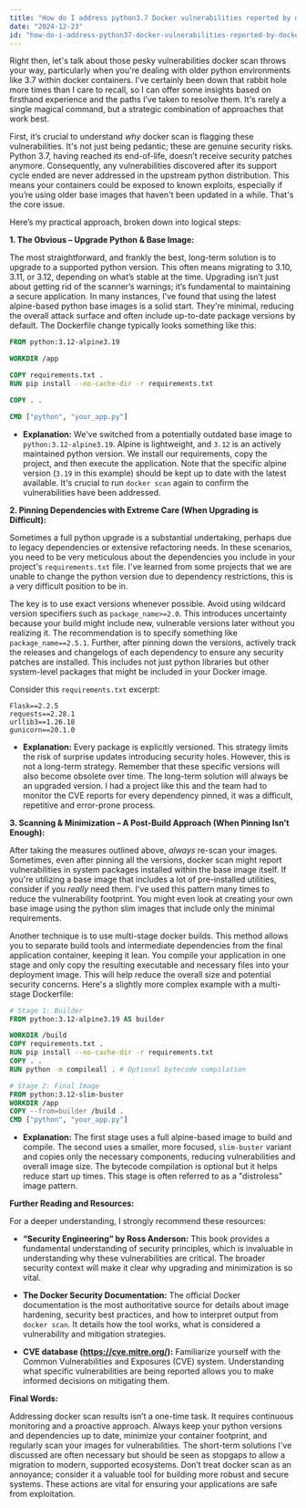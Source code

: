 ```yaml
---
title: "How do I address python3.7 Docker vulnerabilities reported by docker scan?"
date: "2024-12-23"
id: "how-do-i-address-python37-docker-vulnerabilities-reported-by-docker-scan"
---
```


Right then, let's talk about those pesky vulnerabilities docker scan throws your way, particularly when you're dealing with older python environments like 3.7 within docker containers. I've certainly been down that rabbit hole more times than I care to recall, so I can offer some insights based on firsthand experience and the paths I’ve taken to resolve them. It's rarely a single magical command, but a strategic combination of approaches that work best.

First, it’s crucial to understand *why* docker scan is flagging these vulnerabilities. It's not just being pedantic; these are genuine security risks. Python 3.7, having reached its end-of-life, doesn’t receive security patches anymore. Consequently, any vulnerabilities discovered after its support cycle ended are never addressed in the upstream python distribution. This means your containers could be exposed to known exploits, especially if you’re using older base images that haven't been updated in a while. That's the core issue.

Here’s my practical approach, broken down into logical steps:

**1. The Obvious – Upgrade Python & Base Image:**

The most straightforward, and frankly the best, long-term solution is to upgrade to a supported python version. This often means migrating to 3.10, 3.11, or 3.12, depending on what’s stable at the time. Upgrading isn’t just about getting rid of the scanner’s warnings; it’s fundamental to maintaining a secure application. In many instances, I've found that using the latest alpine-based python base images is a solid start. They're minimal, reducing the overall attack surface and often include up-to-date package versions by default. The Dockerfile change typically looks something like this:

```dockerfile
FROM python:3.12-alpine3.19

WORKDIR /app

COPY requirements.txt .
RUN pip install --no-cache-dir -r requirements.txt

COPY . .

CMD ["python", "your_app.py"]
```

*   **Explanation:** We've switched from a potentially outdated base image to `python:3.12-alpine3.19`. Alpine is lightweight, and `3.12` is an actively maintained python version. We install our requirements, copy the project, and then execute the application. Note that the specific alpine version (`3.19` in this example) should be kept up to date with the latest available. It's crucial to run `docker scan` again to confirm the vulnerabilities have been addressed.

**2. Pinning Dependencies with Extreme Care (When Upgrading is Difficult):**

Sometimes a full python upgrade is a substantial undertaking, perhaps due to legacy dependencies or extensive refactoring needs. In these scenarios, you need to be very meticulous about the dependencies you include in your project's `requirements.txt` file. I've learned from some projects that we are unable to change the python version due to dependency restrictions, this is a very difficult position to be in.

The key is to use exact versions whenever possible. Avoid using wildcard version specifiers such as `package_name>=2.0`. This introduces uncertainty because your build might include new, vulnerable versions later without you realizing it. The recommendation is to specify something like `package_name==2.5.1`. Further, after pinning down the versions, actively track the releases and changelogs of each dependency to ensure any security patches are installed. This includes not just python libraries but other system-level packages that might be included in your Docker image.

Consider this `requirements.txt` excerpt:

```text
Flask==2.2.5
requests==2.28.1
urllib3==1.26.18
gunicorn==20.1.0
```

*   **Explanation:** Every package is explicitly versioned. This strategy limits the risk of surprise updates introducing security holes. However, this is not a long-term strategy. Remember that these specific versions will also become obsolete over time. The long-term solution will always be an upgraded version. I had a project like this and the team had to monitor the CVE reports for every dependency pinned, it was a difficult, repetitive and error-prone process.

**3. Scanning & Minimization – A Post-Build Approach (When Pinning Isn’t Enough):**

After taking the measures outlined above, *always* re-scan your images. Sometimes, even after pinning all the versions, docker scan might report vulnerabilities in system packages installed within the base image itself. If you're utilizing a base image that includes a lot of pre-installed utilities, consider if you *really* need them. I've used this pattern many times to reduce the vulnerability footprint. You might even look at creating your own base image using the python slim images that include only the minimal requirements.

Another technique is to use multi-stage docker builds. This method allows you to separate build tools and intermediate dependencies from the final application container, keeping it lean. You compile your application in one stage and only copy the resulting executable and necessary files into your deployment image. This will help reduce the overall size and potential security concerns. Here's a slightly more complex example with a multi-stage Dockerfile:

```dockerfile
# Stage 1: Builder
FROM python:3.12-alpine3.19 AS builder

WORKDIR /build
COPY requirements.txt .
RUN pip install --no-cache-dir -r requirements.txt
COPY . .
RUN python -m compileall . # Optional bytecode compilation

# Stage 2: Final Image
FROM python:3.12-slim-buster
WORKDIR /app
COPY --from=builder /build .
CMD ["python", "your_app.py"]
```

*   **Explanation:** The first stage uses a full alpine-based image to build and compile. The second uses a smaller, more focused, `slim-buster` variant and copies only the necessary components, reducing vulnerabilities and overall image size. The bytecode compilation is optional but it helps reduce start up times. This stage is often referred to as a "distroless" image pattern.

**Further Reading and Resources:**

For a deeper understanding, I strongly recommend these resources:

*   **“Security Engineering” by Ross Anderson:** This book provides a fundamental understanding of security principles, which is invaluable in understanding why these vulnerabilities are critical. The broader security context will make it clear why upgrading and minimization is so vital.

*   **The Docker Security Documentation:** The official Docker documentation is the most authoritative source for details about image hardening, security best practices, and how to interpret output from `docker scan`. It details how the tool works, what is considered a vulnerability and mitigation strategies.

*   **CVE database (https://cve.mitre.org/):** Familiarize yourself with the Common Vulnerabilities and Exposures (CVE) system. Understanding what specific vulnerabilities are being reported allows you to make informed decisions on mitigating them.

**Final Words:**

Addressing docker scan results isn’t a one-time task. It requires continuous monitoring and a proactive approach. Always keep your python versions and dependencies up to date, minimize your container footprint, and regularly scan your images for vulnerabilities. The short-term solutions I've discussed are often necessary but should be seen as stopgaps to allow a migration to modern, supported ecosystems. Don’t treat docker scan as an annoyance; consider it a valuable tool for building more robust and secure systems. These actions are vital for ensuring your applications are safe from exploitation.
